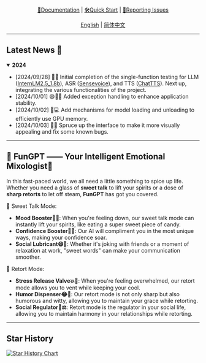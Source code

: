 <div align="center">
  <!-- <img src="Assets/image/FunGPT-logo.svg" width="450"/> -->

  [📘Documentation](https://github.com/Alannikos/FunGPT) |
  [🛠️Quick Start](https://github.com/Alannikos/FunGPT) |
  [🤔Reporting Issues](https://github.com/Alannikos/FunGPT/issues) 

  [English](README_en.md) | [简体中文](README_zh.md)

</div>

_____________________________________________________________________


## Latest News 🎉

<details open>
<summary><b>2024</b></summary>

- \[2024/09/28\] 👋👋 Initial completion of the single-function testing for LLM ([InternLM2.5_1.8b](https://huggingface.co/internlm/internlm2_5-1_8b-chat)), ASR ([Sensevoice](https://www.modelscope.cn/models/iic/sensevoicesmall)), and TTS ([ChatTTS](https://huggingface.co/2Noise/ChatTTS)). Next up, integrating the various functionalities of the project.
- \[2024/10/01\] 😄🐍✨ Added exception handling to enhance application stability.
- \[2024/10/02\] 🚀💻 Add mechanisms for model loading and unloading to efficiently use GPU memory.
- \[2024/10/03\] 🎨🐞 Spruce up the interface to make it more visually appealing and fix some known bugs.


</details>

_____________________________________________________________________


## 🌈 FunGPT —— Your Intelligent Emotional Mixologist🍹

In this fast-paced world, we all need a little something to spice up life. Whether you need a glass of **sweet talk** to lift your spirits or a dose of **sharp retorts** to let off steam, **FunGPT** has got you covered.

🍬 Sweet Talk Mode:

- **Mood Booster🌟✨**: When you're feeling down, our sweet talk mode can instantly lift your spirits, like eating a super sweet piece of candy.
- **Confidence Booster💪🌈**: Our AI will compliment you in the most unique ways, making your confidence soar.
- **Social Lubricant😄🤝**: Whether it's joking with friends or a moment of relaxation at work, "sweet words" can make your communication smoother.

🔪 Retort Mode:

- **Stress Release Valve💥😤**: When you're feeling overwhelmed, our retort mode allows you to vent while keeping your cool.
- **Humor Dispenser😂👅**: Our retort mode is not only sharp but also humorous and witty, allowing you to maintain your grace while retorting.
- **Social Regulator🤝⚖️**: Retort mode is the regulator in your social life, allowing you to maintain harmony in your relationships while retorting.

_____________________________________________________________________


## Star History

[![Star History Chart](https://api.star-history.com/svg?repos=Alannikos/FunGPT&type=Date)](https://star-history.com/#Alannikos/FunGPT&Date)